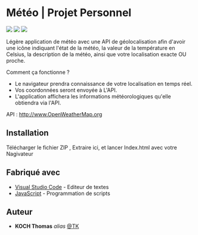 # Météo | Projet Personnel 

<img src="https://img.shields.io/badge/HTML5-E34F26?style=for-the-badge&logo=html5&logoColor=white" /> <img src="https://img.shields.io/badge/CSS3-1572B6?style=for-the-badge&logo=css3&logoColor=white" /> <img src="https://img.shields.io/badge/JavaScript-323330?style=for-the-badge&logo=javascript&logoColor=F7DF1E" />


Légère application de météo avec une API de géolocalisation afin d'avoir une icône indiquant l'état de la météo, la valeur de la température en Celsius, la description de la météo, ainsi que votre localisation exacte OU proche.

Comment ça fonctionne ?
- Le navigateur prendra connaissance de votre localisation en temps réel.
- Vos coordonnées seront envoyée à L'API.
- L'application affichera les informations météorologiques qu'elle obtiendra via l'API.



API : http://www.OpenWeatherMap.org




## Installation

Télécharger le fichier ZIP , Extraire ici, et lancer Index.html avec votre Nagivateur

## Fabriqué avec

* [Visual Studio Code](https://code.visualstudio.com/) - Editeur de textes
* [JavaScript](https://www.javascript.com/) - Programmation de scripts

## Auteur

* **KOCH Thomas** _alias_ [@TK](https://github.com/KOCH-Thomas)
